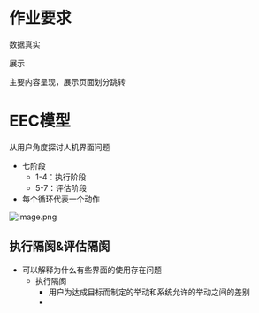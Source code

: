 # 作业要求

数据真实

展示

主要内容呈现，展示页面划分跳转




# EEC模型

从用户角度探讨人机界面问题

- 七阶段
	- 1-4：执行阶段
	- 5-7：评估阶段
- 每个循环代表一个动作

![image.png](https://chillcharlie-img.oss-cn-hangzhou.aliyuncs.com/image%2F2023%2F09%2F12%2F8a5c3c87a6870965a6e8ce0c8d4ed510_20230912153008.png)

## 执行隔阂&评估隔阂

- 可以解释为什么有些界面的使用存在问题
	- 执行隔阂
		- 用户为达成目标而制定的举动和系统允许的举动之间的差别
		- 